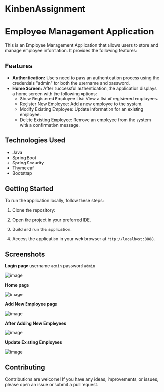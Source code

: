 # KinbenAssignment

# Employee Management Application

This is an Employee Management Application that allows users to store and manage employee information. It provides the following features:

## Features

- **Authentication:** Users need to pass an authentication process using the credentials "admin" for both the username and password.
- **Home Screen:** After successful authentication, the application displays a home screen with the following options:
  - Show Registered Employee List: View a list of registered employees.
  - Register New Employee: Add a new employee to the system.
  - Modify Existing Employee: Update information for an existing employee.
  - Delete Existing Employee: Remove an employee from the system with a confirmation message.

## Technologies Used

- Java
- Spring Boot
- Spring Security
- Thymeleaf
- Bootstrap

## Getting Started

To run the application locally, follow these steps:

1. Clone the repository:
   
2. Open the project in your preferred IDE.

3. Build and run the application.

4. Access the application in your web browser at `http://localhost:8888`.

## Screenshots

**Login page** username `admin` password `admin`

![image](https://github.com/aBHI05112002Hacked404/KinbenAssignment/assets/103949784/31cce014-71bc-44bc-85d0-f732289aa2ac)

**Home page**

![image](https://github.com/aBHI05112002Hacked404/KinbenAssignment/assets/103949784/c25b7b1b-4980-496e-98f2-d6b2474ad1fc)

**Add New Employee page**

![image](https://github.com/aBHI05112002Hacked404/KinbenAssignment/assets/103949784/9987f47e-bef3-4add-83db-3fe92dd0ba55)

**After Adding New Employees**

![image](https://github.com/aBHI05112002Hacked404/KinbenAssignment/assets/103949784/d22ce54d-061b-44c8-b880-10a3a28ecb8b)

**Update Existing Employees**

![image](https://github.com/aBHI05112002Hacked404/KinbenAssignment/assets/103949784/8bc1da4f-8c72-4eaf-a959-2f890b7ef7c0)


## Contributing

Contributions are welcome! If you have any ideas, improvements, or issues, please open an issue or submit a pull request.


